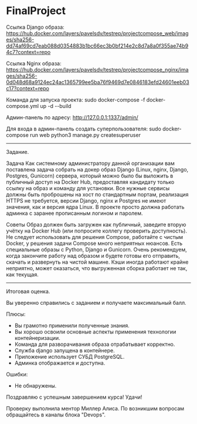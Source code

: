 # FinalProject
Ссылка Django образа: 
https://hub.docker.com/layers/pavelsdv/testrep/projectcompose_web/images/sha256-dd74af69cd7eab088d0354883b1bc66ec3b0bf214e2c8d7a8a0f355ae74b94c7?context=repo

Ссылка Nginx образа: 
https://hub.docker.com/layers/pavelsdv/testrep/projectcompose_nginx/images/sha256-0d048d68a9124ec24ac1365799ee5ba76f9469d7e0846183efd24601eeb03c17?context=repo

Команда для запуска проекта: sudo docker-compose -f docker-compose.yml up -d --build

Админ-панель по адресу: http://127.0.0.1:1337/admin/

Для входа в админ-панель создать суперпользователя: sudo docker-compose run web python3 manage.py createsuperuser

------------------
Задание.

Задача
Как системному администратору данной организации вам поставлена задача собрать на докер образ Django (Linux, nginx, Django, Postgres, Gunicorn) сервера, который можно было бы выложить в публичный доступ на Docker Hub, предоставляя кандидату только ссылку на образ и команду для установки. Все нужные сервисы должны быть проброшены на хост по стандартным портам, реализация HTTPS не требуется, версии Django, nginx и Postgres не имеют значения, как и версия ядра Linux. В проекте просто должна работать админка с заранее прописанным логином и паролем.

Советы
Образ должен быть загружен как публичный, заведите вторую учётку на Docker Hub (или попросите коллегу проверить доступность).
Не следует использовать для решения Compose, работайте с чистым Docker, у решения задачи Compose много неприятных нюансов.
Есть специальные образы с Python, Django и Gunicorn.
Очень рекомендуем, когда закончите работу над образом и будете готовы его отправить, скачать и развернуть на чистой машине. Кэши иногда работают крайне неприятно, может оказаться, что выгруженная сборка работает не так, как текущая.

-----------------
Итоговая оценка.

Вы уверенно справились с заданием и получаете максимальный балл.

Плюсы:
- Вы грамотно применили полученные знания.
- Вы хорошо освоили основные аспекты применения технологии контейнеризации.
- Команда для разворачивания образа отрабатывает корректно.
- Служба django запущена в контейнере.
- Приложение использует СУБД PostgreSQL.
- Админка отображается и доступна.

Ошибки:
- Не обнаружены.

Поздравляю с успешным завершением курса! Удачи!

Проверку выполнила ментор Миллер Алиса. По возникшим вопросам обращайтесь в каналы блока
"Devops".
